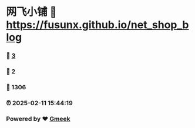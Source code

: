 # 网飞小铺 :link: https://fusunx.github.io/net_shop_blog 
### :page_facing_up: [3](https://fusunx.github.io/net_shop_blog/tag.html) 
### :speech_balloon: 2 
### :hibiscus: 1306 
### :alarm_clock: 2025-02-11 15:44:19 
### Powered by :heart: [Gmeek](https://github.com/Meekdai/Gmeek)
